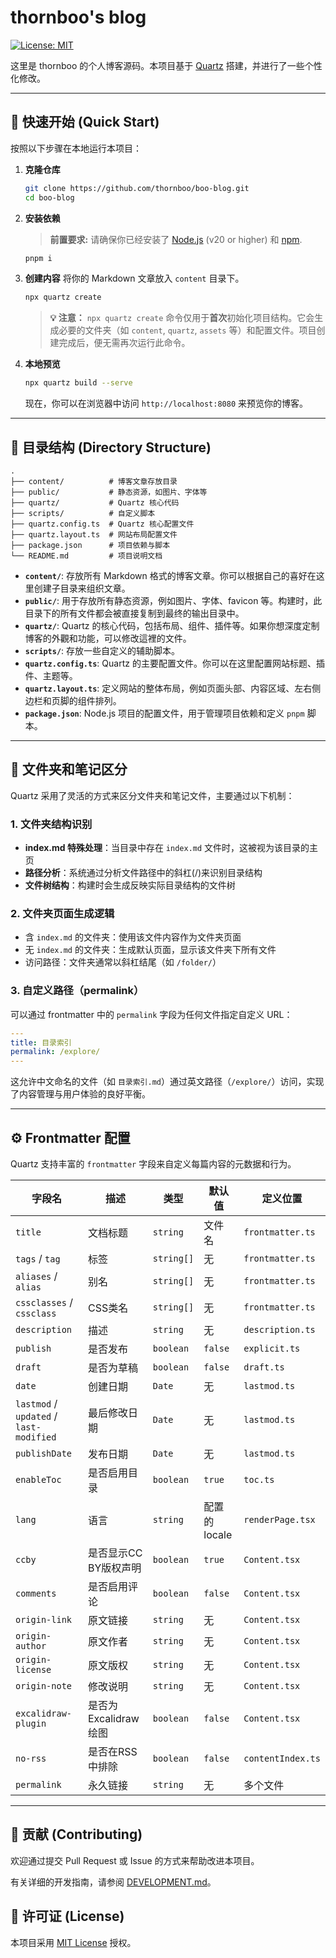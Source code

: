 # thornboo's blog

[![License: MIT](https://img.shields.io/badge/License-MIT-yellow.svg)](https://opensource.org/licenses/MIT)

这里是 thornboo 的个人博客源码。本项目基于 [Quartz](https://quartz.jzhao.xyz/) 搭建，并进行了一些个性化修改。

---

## 🚀 快速开始 (Quick Start)

按照以下步骤在本地运行本项目：

1.  **克隆仓库**
    ```bash
    git clone https://github.com/thornboo/boo-blog.git
    cd boo-blog
    ```

2.  **安装依赖**
    > **前置要求:** 请确保你已经安装了 [Node.js](https://nodejs.org/) (v20 or higher) 和 [npm](https://www.npmjs.com/).

    ```bash
    pnpm i
    ```

3.  **创建内容**
    将你的 Markdown 文章放入 `content` 目录下。

    ```bash
    npx quartz create
    ```

    > **💡 注意：** `npx quartz create` 命令仅用于**首次**初始化项目结构。它会生成必要的文件夹（如 `content`, `quartz`, `assets` 等）和配置文件。项目创建完成后，便无需再次运行此命令。

4.  **本地预览**
    ```bash
    npx quartz build --serve
    ```
    现在，你可以在浏览器中访问 `http://localhost:8080` 来预览你的博客。

---

## 🌳 目录结构 (Directory Structure)

```
.
├── content/          # 博客文章存放目录
├── public/           # 静态资源，如图片、字体等
├── quartz/           # Quartz 核心代码
├── scripts/          # 自定义脚本
├── quartz.config.ts  # Quartz 核心配置文件
├── quartz.layout.ts  # 网站布局配置文件
├── package.json      # 项目依赖与脚本
└── README.md         # 项目说明文档
```

- **`content/`**: 存放所有 Markdown 格式的博客文章。你可以根据自己的喜好在这里创建子目录来组织文章。
- **`public/`**: 用于存放所有静态资源，例如图片、字体、favicon 等。构建时，此目录下的所有文件都会被直接复制到最终的输出目录中。
- **`quartz/`**: Quartz 的核心代码，包括布局、组件、插件等。如果你想深度定制博客的外觀和功能，可以修改這裡的文件。
- **`scripts/`**: 存放一些自定义的辅助脚本。
- **`quartz.config.ts`**: Quartz 的主要配置文件。你可以在这里配置网站标题、插件、主题等。
- **`quartz.layout.ts`**: 定义网站的整体布局，例如页面头部、内容区域、左右侧边栏和页脚的组件排列。
- **`package.json`**: Node.js 项目的配置文件，用于管理项目依赖和定义 `pnpm` 脚本。

---

## 📂 文件夹和笔记区分

Quartz 采用了灵活的方式来区分文件夹和笔记文件，主要通过以下机制：

### 1. 文件夹结构识别

- **index.md 特殊处理**：当目录中存在 `index.md` 文件时，这被视为该目录的主页
- **路径分析**：系统通过分析文件路径中的斜杠(/)来识别目录结构
- **文件树结构**：构建时会生成反映实际目录结构的文件树

### 2. 文件夹页面生成逻辑

- 含 `index.md` 的文件夹：使用该文件内容作为文件夹页面
- 无 `index.md` 的文件夹：生成默认页面，显示该文件夹下所有文件
- 访问路径：文件夹通常以斜杠结尾（如 `/folder/`）

### 3. 自定义路径（permalink）

可以通过 frontmatter 中的 `permalink` 字段为任何文件指定自定义 URL：

```yaml
---
title: 目录索引
permalink: /explore/
---
```

这允许中文命名的文件（如 `目录索引.md`）通过英文路径（`/explore/`）访问，实现了内容管理与用户体验的良好平衡。

---

## ⚙️ Frontmatter 配置

Quartz 支持丰富的 `frontmatter` 字段来自定义每篇内容的元数据和行为。

| 字段名 | 描述 | 类型 | 默认值 | 定义位置 |
|---|---|---|---|---|
| `title` | 文档标题 | `string` | 文件名 | `frontmatter.ts` |
| `tags` / `tag` | 标签 | `string[]` | 无 | `frontmatter.ts` |
| `aliases` / `alias` | 别名 | `string[]` | 无 | `frontmatter.ts` |
| `cssclasses` / `cssclass` | CSS类名 | `string[]` | 无 | `frontmatter.ts` |
| `description` | 描述 | `string` | 无 | `description.ts` |
| `publish` | 是否发布 | `boolean` | `false` | `explicit.ts` |
| `draft` | 是否为草稿 | `boolean` | `false` | `draft.ts` |
| `date` | 创建日期 | `Date` | 无 | `lastmod.ts` |
| `lastmod` / `updated` / `last-modified` | 最后修改日期 | `Date` | 无 | `lastmod.ts` |
| `publishDate` | 发布日期 | `Date` | 无 | `lastmod.ts` |
| `enableToc` | 是否启用目录 | `boolean` | `true` | `toc.ts` |
| `lang` | 语言 | `string` | 配置的locale | `renderPage.tsx` |
| `ccby` | 是否显示CC BY版权声明 | `boolean` | `true` | `Content.tsx` |
| `comments` | 是否启用评论 | `boolean` | `false` | `Content.tsx` |
| `origin-link` | 原文链接 | `string` | 无 | `Content.tsx` |
| `origin-author` | 原文作者 | `string` | 无 | `Content.tsx` |
| `origin-license` | 原文版权 | `string` | 无 | `Content.tsx` |
| `origin-note` | 修改说明 | `string` | 无 | `Content.tsx` |
| `excalidraw-plugin` | 是否为Excalidraw绘图 | `boolean` | `false` | `Content.tsx` |
| `no-rss` | 是否在RSS中排除 | `boolean` | `false` | `contentIndex.ts` |
| `permalink` | 永久链接 | `string` | 无 | 多个文件 |

---

## 🤝 贡献 (Contributing)

欢迎通过提交 Pull Request 或 Issue 的方式来帮助改进本项目。

有关详细的开发指南，请参阅 [DEVELOPMENT.md](DEVELOPMENT.md)。

## 📄 许可证 (License)

本项目采用 [MIT License](LICENSE.txt) 授权。
